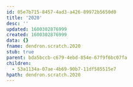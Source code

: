 ```yaml
---
id: 05e7b715-8457-4ad3-a426-89972b5650d0
title: '2020'
desc: ''
updated: 1600302876999
created: 1600302876999
data: {}
fname: dendron.scratch.2020
stub: true
parent: bda5bccb-c679-4ebd-854e-67f9f6bc07fa
children:
  - 53a1134a-07ae-4b69-90b7-11df585515e7
hpath: dendron.scratch.2020
---
```


